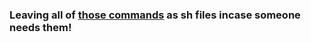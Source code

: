 ### Leaving all of [those commands](https://github.com/realKarthikNair/Pop-Ubuntu-Issue-fixes/blob/main/README.md) as sh files incase someone needs them!
